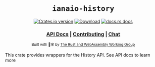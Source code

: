 <div align="center">

  <h1><code>ianaio-history</code></h1>

  <p>
    <a href="https://crates.io/crates/ianaio-history"><img src="https://img.shields.io/crates/v/ianaio-history.svg?style=flat-square" alt="Crates.io version" /></a>
    <a href="https://crates.io/crates/ianaio-history"><img src="https://img.shields.io/crates/d/ianaio-history.svg?style=flat-square" alt="Download" /></a>
    <a href="https://docs.rs/ianaio-history"><img src="https://img.shields.io/badge/docs-latest-blue.svg?style=flat-square" alt="docs.rs docs" /></a>
  </p>

  <h3>
    <a href="https://docs.rs/ianaio-history">API Docs</a>
    <span> | </span>
    <a href="https://github.com/rustwasm/ianaio/blob/master/CONTRIBUTING.md">Contributing</a>
    <span> | </span>
    <a href="https://discordapp.com/channels/442252698964721669/443151097398296587">Chat</a>
  </h3>

  <sub>Built with 🦀🕸 by <a href="https://rustwasm.github.io/">The Rust and WebAssembly Working Group</a></sub>
</div>

This crate provides wrappers for the History API. See API docs to learn more
